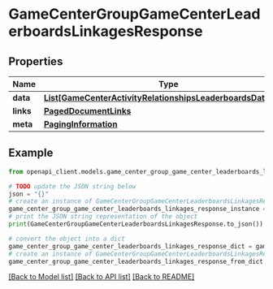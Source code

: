 # GameCenterGroupGameCenterLeaderboardsLinkagesResponse


## Properties

Name | Type | Description | Notes
------------ | ------------- | ------------- | -------------
**data** | [**List[GameCenterActivityRelationshipsLeaderboardsDataInner]**](GameCenterActivityRelationshipsLeaderboardsDataInner.md) |  | 
**links** | [**PagedDocumentLinks**](PagedDocumentLinks.md) |  | 
**meta** | [**PagingInformation**](PagingInformation.md) |  | [optional] 

## Example

```python
from openapi_client.models.game_center_group_game_center_leaderboards_linkages_response import GameCenterGroupGameCenterLeaderboardsLinkagesResponse

# TODO update the JSON string below
json = "{}"
# create an instance of GameCenterGroupGameCenterLeaderboardsLinkagesResponse from a JSON string
game_center_group_game_center_leaderboards_linkages_response_instance = GameCenterGroupGameCenterLeaderboardsLinkagesResponse.from_json(json)
# print the JSON string representation of the object
print(GameCenterGroupGameCenterLeaderboardsLinkagesResponse.to_json())

# convert the object into a dict
game_center_group_game_center_leaderboards_linkages_response_dict = game_center_group_game_center_leaderboards_linkages_response_instance.to_dict()
# create an instance of GameCenterGroupGameCenterLeaderboardsLinkagesResponse from a dict
game_center_group_game_center_leaderboards_linkages_response_from_dict = GameCenterGroupGameCenterLeaderboardsLinkagesResponse.from_dict(game_center_group_game_center_leaderboards_linkages_response_dict)
```
[[Back to Model list]](../README.md#documentation-for-models) [[Back to API list]](../README.md#documentation-for-api-endpoints) [[Back to README]](../README.md)


